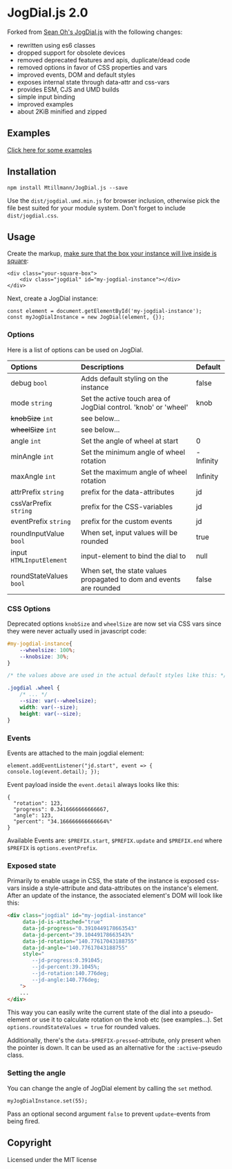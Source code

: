 # JogDial.js 2.0

Forked from [Sean Oh's JogDial.js](https://github.com/ohsiwon/JogDial.js) with the following changes:

* rewritten using es6 classes
* dropped support for obsolete devices
* removed deprecated features and apis, duplicate/dead code
* removed options in favor of CSS properties and vars
* improved events, DOM and default styles
* exposes internal state through data-attr and css-vars
* provides ESM, CJS and UMD builds
* simple input binding
* improved examples
* about 2KiB minified and zipped

## Examples

[Click here for some examples](https://mtillmann.github.io/JogDial.js/)

## Installation

`npm install Mtillmann/JogDial.js --save`

Use the `dist/jogdial.umd.min.js` for browser inclusion, otherwise pick the file best suited for your module system.
Don't forget to include `dist/jogdial.css`.

## Usage

Create the
markup, [make sure that the box your instance will live inside is square](https://stackoverflow.com/a/28985475/8797350):

```html5
<div class="your-square-box">
    <div class="jogdial" id="my-jogdial-instance"></div>
</div>
```

Next, create a JogDial instance:

```ecmascript 6
const element = document.getElementById('my-jogdial-instance');
const myJogDialInstance = new JogDial(element, {});
```

### Options

Here is a list of options can be used on JogDial.

| Options                  | Descriptions                                                        | Default   |
|:-------------------------|:--------------------------------------------------------------------|:----------|
| debug `bool`             | Adds default styling on the instance                                | false     |
| mode `string`            | Set the active touch area of JogDial control. 'knob' or 'wheel'     | knob      |
| ~~knobSize~~ `int`       | see below...                                                        |           |
| ~~wheelSize~~ `int`      | see below...                                                        |           |
| angle `int`              | Set the angle of wheel at start                                     | 0         |
| minAngle `int`           | Set the minimum angle of wheel rotation                             | -Infinity |
| maxAngle `int`           | Set the maximum angle of wheel rotation                             | Infinity  |
| attrPrefix `string`      | prefix for the data-attributes                                      | jd        |
| cssVarPrefix `string`    | prefix for the CSS-variables                                        | jd        |
| eventPrefix `string`     | prefix for the custom events                                        | jd        |
| roundInputValue `bool`   | When set, input values will be rounded                              | true      |
| input `HTMLInputElement` | input-element to bind the dial to                                   | null      |
| roundStateValues `bool`  | When set, the state values propagated to dom and events are rounded | false     |

### CSS Options

Deprecated options `knobSize` and `wheelSize` are now set via CSS vars since they were never actually used in javascript code:

```css
#my-jogdial-instance{
    --wheelsize: 100%;
    --knobsize: 30%;
}

/* the values above are used in the actual default styles like this: */

.jogdial .wheel {
    /* ... */
    --size: var(--wheelsize);
    width: var(--size);
    height: var(--size);
}
```

### Events

Events are attached to the main jogdial element:
```ecmascript 6
element.addEventListener("jd.start", event => { console.log(event.detail); });
```

Event payload inside the `event.detail` always looks like this:

```json5
{
  "rotation": 123,
  "progress": 0.3416666666666667,
  "angle": 123,
  "percent": "34.166666666666664%"
}
```
Available Events are: `$PREFIX.start`, `$PREFIX.update` and `$PREFIX.end` where `$PREFIX` is `options.eventPrefix`.

### Exposed state

Primarily to enable usage in CSS, the state of the instance is exposed css-vars inside a style-attribute and data-attributes on the instance's element. After an update of the instance, the associated element's DOM will look like this:

```html
<div class="jogdial" id="my-jogdial-instance" 
     data-jd-is-attached="true" 
     data-jd-progress="0.3910449178663543" 
     data-jd-percent="39.10449178663543%"
     data-jd-rotation="140.77617043188755"
     data-jd-angle="140.77617043188755"
     style="
        --jd-progress:0.391045; 
        --jd-percent:39.1045%; 
        --jd-rotation:140.776deg; 
        --jd-angle:140.776deg;
    ">
    ...
</div>
```

This way you can easily write the current state of the dial into a pseudo-element or use it to calculate rotation on the
knob etc (see examples...). Set `options.roundStateValues = true` for rounded values. 

Additionally, there's the `data-$PREFIX-pressed`-attribute, only present when the pointer is down. It can be used as an alternative for the `:active`-pseudo class.

### Setting the angle

You can change the angle of JogDial element by calling the `set` method.

```ecmascript 6
myJogDialInstance.set(55);
```

Pass an optional second argument `false` to prevent `update`-events from being fired.

## Copyright

Licensed under the MIT license 

